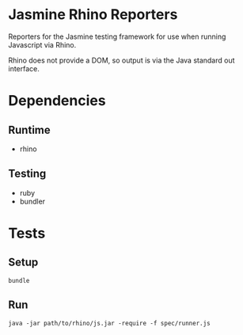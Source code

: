 Jasmine Rhino Reporters
=======================

Reporters for the Jasmine testing framework for use
when running Javascript via Rhino.

Rhino does not provide a DOM, so output is via the Java
standard out interface.

Dependencies
============

Runtime
-------

* rhino

Testing
-------

* ruby
* bundler

Tests
=====

Setup
-----

```shell
bundle
```

Run
---

```shell
java -jar path/to/rhino/js.jar -require -f spec/runner.js
```

